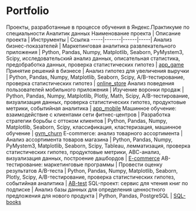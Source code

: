 # Portfolio
Проекты, разработанные в процессе обучения в Яндекс.Практикуме по специальности Аналитик данных
Наименование проекта | Описание проекта | Инструменты | Ссылка
-----|-------|------|-----|
Анализ бизнес-показателей | Маркетинговая аналитика развлекательного приложения | Python, Pandas, Numpy, Matplotlib, Seaborn, PyMystem3, Scipy, исследовательский анализ данных, описательная статистика, предобработка данных, проверка статистических гипотез | [app_game](https://github.com/SmileJanny/YandexPracticumProjects/tree/main/app_game/)
Принятие решений в бизнесе | Анализ гипотез для увеличения выручки | Python, Pandas, Numpy, Matplotlib, Seaborn, Scipy, A/B-тестирование, проверка статистических гипотез | [online_store](https://github.com/SmileJanny/YandexPracticumProjects/tree/main/online_store/)
Анализ поведения пользователей мобильного приложения | Изучение воронки продаж | Python, Pandas, Numpy, Matplotlib, Plotly, Math, Scipy, A/B-тестирование, визуализация данных, проверка статистических гипотез, продуктовые метрики, событийная аналитика | [app_mobile](https://github.com/SmileJanny/YandexPracticumProjects/tree/main/app_mobile/)
Машинное обучение: взаимодействие с клиентами сети фитнес-центров | Разработка стратегии борьбы с оттоком клиентов | Python, Pandas, Numpy, Matplotlib, Seaborn, Scipy, классификация, кластеризация, машинное обучение | [gym_churn](https://github.com/SmileJanny/YandexPracticumProjects/tree/main/gym_churn/)
E-commerce: анализ товарного ассортимента | Анализ ассортимента товаров магазина | Python, Pandas, Numpy, PyMystem3, Matplotlib, Seaborn, Scipy, Tableau, лемматизация, проверка статистических гипотез, продуктовые метрики, АВС-анализ, визуализация данных, построение дашбордов | [E-commerce](https://github.com/SmileJanny/YandexPracticumProjects/blob/main/E-commerce/)
АВ-тестирование: маркетинговые программы | Провести оценку результатов A/B-теста | Python, Pandas, Numpy, Matplotlib, Seaborn, Plotly, Scipy, A/B-тестирование, проверка статистических гипотез, событийная аналитика | [AB-test](https://github.com/SmileJanny/YandexPracticumProjects/blob/main/AB-test/)
SQL-проект: сервис для чтения книг по подписке | Анализ базы данных для определения ценностного предложения для нового продукта | Python, Pandas, PostgreSQL | [SQL-books](https://github.com/SmileJanny/YandexPracticumProjects/tree/main/SQL-project/)
